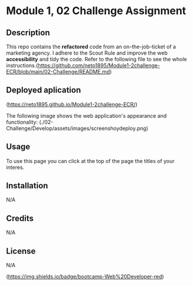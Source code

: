# Module 1, 02 Challenge Assignment

## Description

This repo contains the **refactored** code from an on-the-job-ticket of a marketing agency. I adhere to the Scout Rule and improve the web **accessibility**
and tidy the code. 
Refer to the following file to see the whole instructions.(https://github.com/neto1895/Module1-2challenge-ECR/blob/main/02-Challenge/README.md) 

## Deployed aplication

(https://neto1895.github.io/Module1-2challenge-ECR/)

The following image shows the web application's appearance and functionality:
(./02-Challenge/Develop/assets/images/screenshoydeploy.png)

## Usage

To use this page you can click at the top of the page the titles of your interes. 


## Installation

N/A

## Credits

N/A

## License

N/A

(https://img.shields.io/badge/bootcamp-Web%20Developer-red)